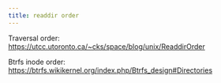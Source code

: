 ```yaml
---
title: readdir order
---
```


Traversal order: https://utcc.utoronto.ca/~cks/space/blog/unix/ReaddirOrder

Btrfs inode order: https://btrfs.wikikernel.org/index.php/Btrfs_design#Directories
